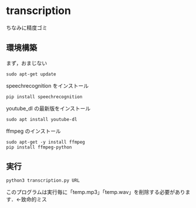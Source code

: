 # transcription
ちなみに精度ゴミ

## 環境構築
まず，おまじない
```
sudo apt-get update
```

speechrecognition をインストール
```
pip install speechrecognition
```

youtube_dl の最新版をインストール
```
sudo apt install youtube-dl
```

ffmpeg のインストール
```
sudo apt-get -y install ffmpeg
pip install ffmpeg-python
```

## 実行
```
python3 transcription.py URL
```

このプログラムは実行毎に「temp.mp3」「temp.wav」を削除する必要があります．←致命的ミス
